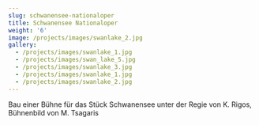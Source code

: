 ```yaml
---
slug: schwanensee-nationaloper
title: Schwanensee Nationaloper
weight: '6'
image: /projects/images/swanlake_2.jpg
gallery:
  - /projects/images/swanlake_1.jpg
  - /projects/images/swan_lake_5.jpg
  - /projects/images/swanlake_3.jpg
  - /projects/images/swanlake_1.jpg
  - /projects/images/swanlake_2.jpg
---
```

Bau einer Bühne für das Stück Schwanensee unter der Regie von K. Rigos, Bühnenbild von M. Tsagaris
